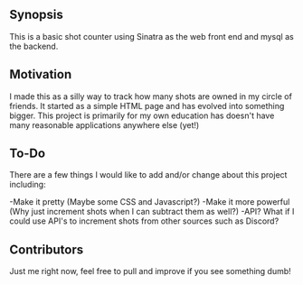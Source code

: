 ## Synopsis

This is a basic shot counter using Sinatra as the web front end and mysql as the backend.

## Motivation

I made this as a silly way to track how many shots are owned in my circle of friends. It started as a simple HTML page and has evolved into something bigger. This project is primarily for my own education has doesn't have many reasonable applications anywhere else (yet!)

## To-Do 

There are a few things I would like to add and/or change about this project including:

-Make it pretty (Maybe some CSS and Javascript?)
-Make it more powerful (Why just increment shots when I can subtract them as well?)
-API? What if I could use API's to increment shots from other sources such as Discord?
## Contributors

Just me right now, feel free to pull and improve if you see something dumb!
